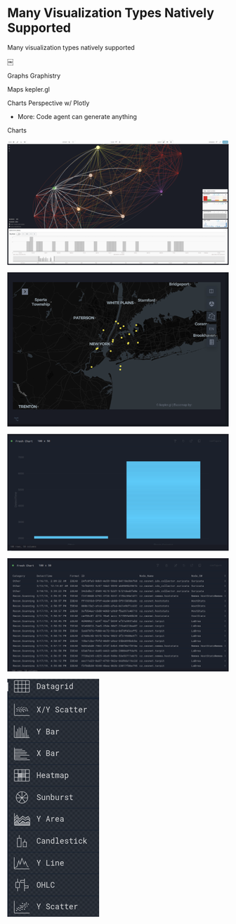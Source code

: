 # Many Visualization Types Natively Supported

Many visualization types natively supported

￼

Graphs
Graphistry

Maps
kepler.gl

Charts
Perspective
w/ Plotly

+ More: Code agent can generate anything 

Charts

![Graphistry Visualization](./images/user/034_Many_visualization_types_natively_supported_1.png)

![Map Visualization](./images/user/034_Many_visualization_types_natively_supported_2.png)

![Chart Example 1](./images/user/034_Many_visualization_types_natively_supported_3.png)

![Chart Example 2](./images/user/034_Many_visualization_types_natively_supported_4.png)

![Chart Example 3](./images/user/034_Many_visualization_types_natively_supported_5.png)

